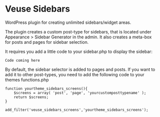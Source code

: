 Veuse Sidebars
==============

WordPress plugin for creating unlimited sidebars/widget areas.

The plugin creates a custom post-type for sidebars, that is located under Appearance > Sidebar Generator in the admin. 
It also creates a meta-box for posts and pages for sidebar selection.

It requires you add a little code to your sidebar.php to display the sidebar:

    Code coming here

By default, the sidebar selector is added to pages and posts. If you want to add it to other post-types, you need to add the following code to your themes functions.php

    function yourtheme_sidebars_screens(){
	    $screens = array( 'post', 'page', 'yourcustomposttypename' );
	    return $screens;
    }

    add_filter('veuse_sidebars_screens','yourtheme_sidebars_screens');
